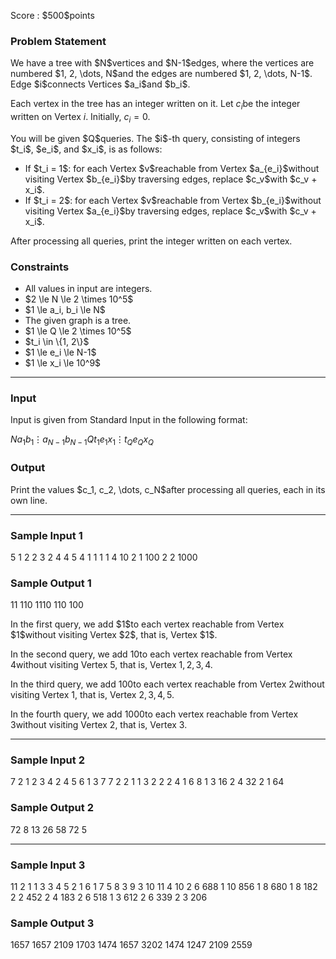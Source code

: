 
<div>

<span>

<span>

<p>
Score : $500$points
</p>

<div>

<section>

### **Problem Statement**

<p>
We have a tree with $N$vertices and $N-1$edges, where the vertices are numbered $1, 2, \dots, N$and the edges are numbered $1, 2, \dots, N-1$. Edge $i$connects Vertices $a_i$and $b_i$.

Each vertex in the tree has an integer written on it. Let $c_i$be the integer written on Vertex $i$. Initially, $c_i = 0$.
</p>

<p>
You will be given $Q$queries. The $i$-th query, consisting of integers $t_i$, $e_i$, and $x_i$, is as follows:
</p>

<ul>

<li>
If $t_i = 1$: for each Vertex $v$reachable from Vertex $a_{e_i}$without visiting Vertex $b_{e_i}$by traversing edges, replace $c_v$with $c_v + x_i$.
</li>

<li>
If $t_i = 2$: for each Vertex $v$reachable from Vertex $b_{e_i}$without visiting Vertex $a_{e_i}$by traversing edges, replace $c_v$with $c_v + x_i$.
</li>

</ul>

<p>
After processing all queries, print the integer written on each vertex.
</p>

</section>

</div>

<div>

<section>

### **Constraints**

<ul>

<li>
All values in input are integers.
</li>

<li>
$2 \le N \le 2 \times 10^5$
</li>

<li>
$1 \le a_i, b_i \le N$
</li>

<li>
The given graph is a tree.
</li>

<li>
$1 \le Q \le 2 \times 10^5$
</li>

<li>
$t_i \in \{1, 2\}$
</li>

<li>
$1 \le e_i \le N-1$
</li>

<li>
$1 \le x_i \le 10^9$
</li>

</ul>

</section>

</div>

---

<div>

<div>

<section>

### **Input**

<p>
Input is given from Standard Input in the following format:
</p>

<div>

$N$$a_1$$b_1$$\vdots$$a_{N-1}$$b_{N-1}$$Q$$t_1$$e_1$$x_1$$\vdots$$t_Q$$e_Q$$x_Q$
</div>

</section>

</div>

<div>

<section>

### **Output**

<p>
Print the values $c_1, c_2, \dots, c_N$after processing all queries, each in its own line.
</p>

</section>

</div>

</div>

---

<div>

<section>

### **Sample Input 1**

<div>

5
1 2
2 3
2 4
4 5
4
1 1 1
1 4 10
2 1 100
2 2 1000

</div>

</section>

</div>

<div>

<section>

### **Sample Output 1**

<div>

11
110
1110
110
100

</div>

<p>
In the first query, we add $1$to each vertex reachable from Vertex $1$without visiting Vertex $2$, that is, Vertex $1$.

In the second query, we add $10$to each vertex reachable from Vertex $4$without visiting Vertex $5$, that is, Vertex $1, 2, 3, 4$.

In the third query, we add $100$to each vertex reachable from Vertex $2$without visiting Vertex $1$, that is, Vertex $2, 3, 4, 5$.

In the fourth query, we add $1000$to each vertex reachable from Vertex $3$without visiting Vertex $2$, that is, Vertex $3$.   
</p>

</section>

</div>

---

<div>

<section>

### **Sample Input 2**

<div>

7
2 1
2 3
4 2
4 5
6 1
3 7
7
2 2 1
1 3 2
2 2 4
1 6 8
1 3 16
2 4 32
2 1 64

</div>

</section>

</div>

<div>

<section>

### **Sample Output 2**

<div>

72
8
13
26
58
72
5

</div>

</section>

</div>

---

<div>

<section>

### **Sample Input 3**

<div>

11
2 1
1 3
3 4
5 2
1 6
1 7
5 8
3 9
3 10
11 4
10
2 6 688
1 10 856
1 8 680
1 8 182
2 2 452
2 4 183
2 6 518
1 3 612
2 6 339
2 3 206

</div>

</section>

</div>

<div>

<section>

### **Sample Output 3**

<div>

1657
1657
2109
1703
1474
1657
3202
1474
1247
2109
2559

</div>

</section>

</div>

</span>

</span>

</div>
